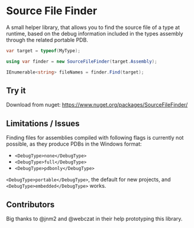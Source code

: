 # Source File Finder
A small helper library, that allows you to find the source file of a type at runtime, based on the debug information included in the types assembly through the related portable PDB.

```csharp
var target = typeof(MyType);

using var finder = new SourceFileFinder(target.Assembly);

IEnumerable<string> fileNames = finder.Find(target);
```

## Try it
Download from nuget: https://www.nuget.org/packages/SourceFileFinder/

## Limitations / Issues
Finding files for assemblies compiled with following flags is currently not possible, as they produce PDBs in the Windows format:
- `<DebugType>none</DebugType>`
- `<DebugType>full</DebugType>`
- `<DebugType>pdbonly</DebugType>`

`<DebugType>portable</DebugType>`, the default for new projects, and `<DebugType>embedded</DebugType>` works.

## Contributors
Big thanks to @jnm2 and @webczat in their help prototyping this library.
